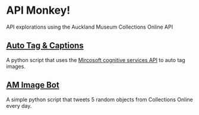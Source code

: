 # API Monkey!
API explorations using the Auckland Museum Collections Online API

## [Auto Tag & Captions](https://github.com/AucklandMuseum/api_monkey/tree/master/Auto_Tag)
A python script that uses the [Mircosoft cognitive services API](https://www.microsoft.com/cognitive-services) to auto tag images.

## [AM Image Bot](https://github.com/AucklandMuseum/api_monkey/tree/master/AM%20Image%20Bot)
A simple python script that tweets 5 random objects from Collections Online every day.
